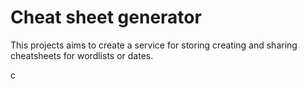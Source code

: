 # Cheat sheet generator

This projects aims to create a service for storing creating and sharing cheatsheets for wordlists or dates.

c
